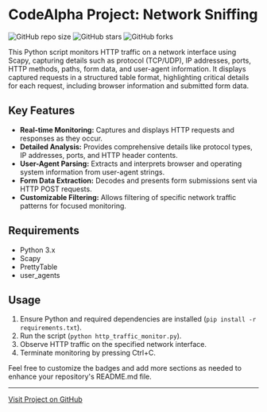 # CodeAlpha Project: Network Sniffing

![GitHub repo size](https://img.shields.io/github/repo-size/Devredhat/CodeAlpha_Project_Network_Sniffing)
![GitHub stars](https://img.shields.io/github/stars/Devredhat/CodeAlpha_Project_Network_Sniffing?style=social)
![GitHub forks](https://img.shields.io/github/forks/Devredhat/CodeAlpha_Project_Network_Sniffing?style=social)

This Python script monitors HTTP traffic on a network interface using Scapy, capturing details such as protocol (TCP/UDP), IP addresses, ports, HTTP methods, paths, form data, and user-agent information. It displays captured requests in a structured table format, highlighting critical details for each request, including browser information and submitted form data.

## Key Features

- **Real-time Monitoring:** Captures and displays HTTP requests and responses as they occur.
- **Detailed Analysis:** Provides comprehensive details like protocol types, IP addresses, ports, and HTTP header contents.
- **User-Agent Parsing:** Extracts and interprets browser and operating system information from user-agent strings.
- **Form Data Extraction:** Decodes and presents form submissions sent via HTTP POST requests.
- **Customizable Filtering:** Allows filtering of specific network traffic patterns for focused monitoring.

## Requirements

- Python 3.x
- Scapy
- PrettyTable
- user_agents

## Usage

1. Ensure Python and required dependencies are installed (`pip install -r requirements.txt`).
2. Run the script (`python http_traffic_monitor.py`).
3. Observe HTTP traffic on the specified network interface.
4. Terminate monitoring by pressing Ctrl+C.

Feel free to customize the badges and add more sections as needed to enhance your repository's README.md file.

---

[Visit Project on GitHub](https://github.com/Devredhat/CodeAlpha_Project_Network_Sniffing)
